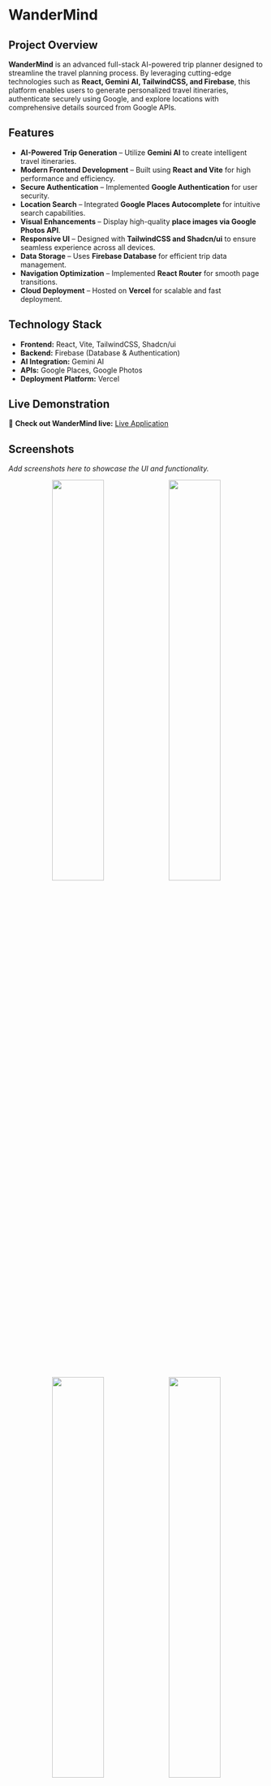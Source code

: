 # WanderMind

## Project Overview
**WanderMind** is an advanced full-stack AI-powered trip planner designed to streamline the travel planning process. By leveraging cutting-edge technologies such as **React, Gemini AI, TailwindCSS, and Firebase**, this platform enables users to generate personalized travel itineraries, authenticate securely using Google, and explore locations with comprehensive details sourced from Google APIs.

## Features
-  **AI-Powered Trip Generation** – Utilize **Gemini AI** to create intelligent travel itineraries.
-  **Modern Frontend Development** – Built using **React and Vite** for high performance and efficiency.
-  **Secure Authentication** – Implemented **Google Authentication** for user security.
-  **Location Search** – Integrated **Google Places Autocomplete** for intuitive search capabilities.
-  **Visual Enhancements** – Display high-quality **place images via Google Photos API**.
-  **Responsive UI** – Designed with **TailwindCSS and Shadcn/ui** to ensure seamless experience across all devices.
-  **Data Storage** – Uses **Firebase Database** for efficient trip data management.
-  **Navigation Optimization** – Implemented **React Router** for smooth page transitions.
-  **Cloud Deployment** – Hosted on **Vercel** for scalable and fast deployment.

## Technology Stack
- **Frontend:** React, Vite, TailwindCSS, Shadcn/ui
- **Backend:** Firebase (Database & Authentication)
- **AI Integration:** Gemini AI
- **APIs:** Google Places, Google Photos
- **Deployment Platform:** Vercel

## Live Demonstration
🔗 **Check out WanderMind live:** [Live Application](https://wander-mind-drab.vercel.app/)

## Screenshots
_Add screenshots here to showcase the UI and functionality._

<p align="center">
  <img src="" width="45%" />
  <img src="" width="45%" />

</p>

<p align="center">
  <img src="" width="45%" />
  <img src="" width="45%" />
</p>

## Getting Started
### 1. Clone the Repository
```sh
 git clone https://github.com/your-repo/wandermind.git
 cd wandermind
```

### 2. Install Dependencies
```sh
 npm install
```

### 3. Configure Environment Variables
Create a `.env` file in the project root and add the following credentials:
```sh
VITE_GOOGLE_PLACES_API_KEY=your_google_places_api_key
VITE_GOOGLE_GEMINI_AI_API_KEY=your_google_gemini_ai_api_key
VITE_GOOGLE_AUTH_CLIENT_ID=your_google_auth_client_id
```

### 4. Start Development Server
```sh
 npm run dev
```

## Contribution Guidelines
We encourage contributions from the community! If you would like to contribute, please fork the repository and submit a pull request with your enhancements.

## License
This project is licensed under the **MIT License**.

---
Thank you for your interest in **WanderMind**. Happy traveling! 🌍✈️
---
Let me know if you need further adjustments! 🚀





